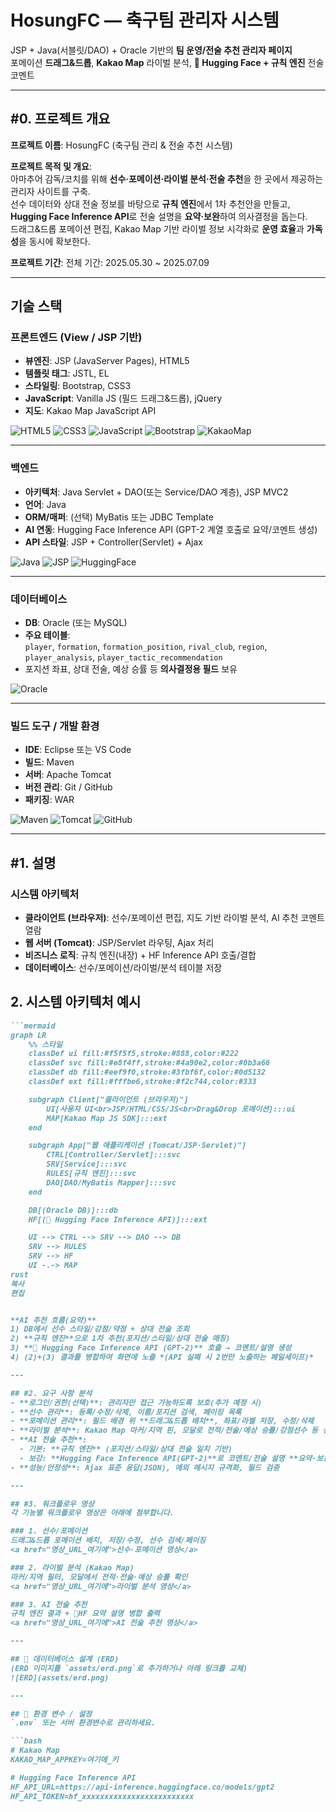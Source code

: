 # HosungFC — 축구팀 관리자 시스템
JSP + Java(서블릿/DAO) + Oracle 기반의 **팀 운영/전술 추천 관리자 페이지**  
포메이션 **드래그&드롭**, **Kakao Map** 라이벌 분석, **🤗 Hugging Face + 규칙 엔진** 전술 코멘트

---

## #0. 프로젝트 개요
**프로젝트 이름**: HosungFC (축구팀 관리 & 전술 추천 시스템)

**프로젝트 목적 및 개요**:  
아마추어 감독/코치를 위해 **선수·포메이션·라이벌 분석·전술 추천**을 한 곳에서 제공하는 관리자 사이트를 구축.  
선수 데이터와 상대 전술 정보를 바탕으로 **규칙 엔진**에서 1차 추천안을 만들고, **Hugging Face Inference API**로 전술 설명을 **요약·보완**하여 의사결정을 돕는다.  
드래그&드롭 포메이션 편집, Kakao Map 기반 라이벌 정보 시각화로 **운영 효율**과 **가독성**을 동시에 확보한다.

**프로젝트 기간**: 전체 기간: 2025.05.30 ~ 2025.07.09 

---

## 기술 스택

### 프론트엔드 (View / JSP 기반)
- **뷰엔진**: JSP (JavaServer Pages), HTML5  
- **템플릿 태그**: JSTL, EL  
- **스타일링**: Bootstrap, CSS3  
- **JavaScript**: Vanilla JS (필드 드래그&드롭), jQuery 
- **지도**: Kakao Map JavaScript API

![HTML5](https://img.shields.io/badge/HTML5-E34F26?style=for-the-badge&logo=html5&logoColor=white)
![CSS3](https://img.shields.io/badge/CSS3-1572B6?style=for-the-badge&logo=css3&logoColor=white)
![JavaScript](https://img.shields.io/badge/JavaScript-ES6+-F7DF1E?style=for-the-badge&logo=javascript&logoColor=white)
![Bootstrap](https://img.shields.io/badge/Bootstrap-563D7C?style=for-the-badge&logo=bootstrap&logoColor=white)
![KakaoMap](https://img.shields.io/badge/Kakao%20Map-API-FFCD00?style=for-the-badge)

---

### 백엔드
- **아키텍처**: Java Servlet + DAO(또는 Service/DAO 계층), JSP MVC2  
- **언어**: Java  
- **ORM/매퍼**: (선택) MyBatis 또는 JDBC Template  
- **AI 연동**: Hugging Face Inference API (GPT-2 계열 호출로 요약/코멘트 생성)  
- **API 스타일**: JSP + Controller(Servlet) + Ajax

![Java](https://img.shields.io/badge/Java-007396?style=for-the-badge&logo=java&logoColor=white)
![JSP](https://img.shields.io/badge/JSP-MVC2-2D4470?style=for-the-badge)
![HuggingFace](https://img.shields.io/badge/Hugging%20Face-Inference%20API-FFCC4D?style=for-the-badge)

---

### 데이터베이스
- **DB**: Oracle (또는 MySQL)  
- **주요 테이블**:  
  `player`, `formation`, `formation_position`, `rival_club`, `region`, `player_analysis`, `player_tactic_recommendation`  
- 포지션 좌표, 상대 전술, 예상 승률 등 **의사결정용 필드** 보유

![Oracle](https://img.shields.io/badge/Oracle_DB-F80000?style=for-the-badge&logo=oracle&logoColor=white)

---

### 빌드 도구 / 개발 환경
- **IDE**: Eclipse 또는 VS Code  
- **빌드**: Maven  
- **서버**: Apache Tomcat  
- **버전 관리**: Git / GitHub  
- **패키징**: WAR

![Maven](https://img.shields.io/badge/Maven-C71A36?style=for-the-badge&logo=apachemaven&logoColor=white)
![Tomcat](https://img.shields.io/badge/Apache_Tomcat-F8DC75?style=for-the-badge&logo=apachetomcat&logoColor=black)
![GitHub](https://img.shields.io/badge/GitHub-181717?style=for-the-badge&logo=github&logoColor=white)

---

## #1. 설명

### 시스템 아키텍처
- **클라이언트 (브라우저)**: 선수/포메이션 편집, 지도 기반 라이벌 분석, AI 추천 코멘트 열람  
- **웹 서버 (Tomcat)**: JSP/Servlet 라우팅, Ajax 처리  
- **비즈니스 로직**: 규칙 엔진(내장) + HF Inference API 호출/결합  
- **데이터베이스**: 선수/포메이션/라이벌/분석 테이블 저장
## 2. 시스템 아키텍처 예시
```markdown
```mermaid
graph LR
    %% 스타일
    classDef ui fill:#f5f5f5,stroke:#888,color:#222
    classDef svc fill:#e8f4ff,stroke:#4a90e2,color:#0b3a66
    classDef db fill:#eef9f0,stroke:#3fbf6f,color:#0d5132
    classDef ext fill:#fffbe6,stroke:#f2c744,color:#333

    subgraph Client["클라이언트 (브라우저)"]
        UI[사용자 UI<br>JSP/HTML/CSS/JS<br>Drag&Drop 포메이션]:::ui
        MAP[Kakao Map JS SDK]:::ext
    end

    subgraph App["웹 애플리케이션 (Tomcat/JSP·Servlet)"]
        CTRL[Controller/Servlet]:::svc
        SRV[Service]:::svc
        RULES[규칙 엔진]:::svc
        DAO[DAO/MyBatis Mapper]:::svc
    end

    DB[(Oracle DB)]:::db
    HF[(🤗 Hugging Face Inference API)]:::ext

    UI --> CTRL --> SRV --> DAO --> DB
    SRV --> RULES
    SRV --> HF
    UI -.-> MAP
rust
복사
편집


**AI 추천 흐름(요약)**  
1) DB에서 선수 스타일/강점/약점 + 상대 전술 조회  
2) **규칙 엔진**으로 1차 추천(포지션/스타일/상대 전술 매칭)  
3) **🤗 Hugging Face Inference API (GPT-2)** 호출 → 코멘트/설명 생성  
4) (2)+(3) 결과를 병합하여 화면에 노출 *(API 실패 시 2번만 노출하는 페일세이프)*

---

## #2. 요구 사항 분석
- **로그인/권한(선택)**: 관리자만 접근 가능하도록 보호(추가 예정 시)  
- **선수 관리**: 등록/수정/삭제, 이름/포지션 검색, 페이징 목록  
- **포메이션 관리**: 필드 배경 위 **드래그&드롭 배치**, 좌표/라벨 저장, 수정/삭제  
- **라이벌 분석**: Kakao Map 마커/지역 핀, 모달로 전적/전술/예상 승률/강점선수 등 상세 표시  
- **AI 전술 추천**:  
  - 기본: **규칙 엔진** (포지션/스타일/상대 전술 일치 기반)  
  - 보강: **Hugging Face Inference API(GPT-2)**로 코멘트/전술 설명 **요약·보완**  
- **성능/안정성**: Ajax 표준 응답(JSON), 예외 메시지 규격화, 필드 검증

---

## #3. 워크플로우 영상
각 기능별 워크플로우 영상은 아래에 첨부합니다. 

### 1. 선수/포메이션
드래그&드롭 포메이션 배치, 저장/수정, 선수 검색/페이징  
<a href="영상_URL_여기에">선수·포메이션 영상</a>

### 2. 라이벌 분석 (Kakao Map)
마커/지역 필터, 모달에서 전적·전술·예상 승률 확인  
<a href="영상_URL_여기에">라이벌 분석 영상</a>

### 3. AI 전술 추천
규칙 엔진 결과 + 🤗HF 요약 설명 병합 출력  
<a href="영상_URL_여기에">AI 전술 추천 영상</a>

---

## 📄 데이터베이스 설계 (ERD)
(ERD 이미지를 `assets/erd.png`로 추가하거나 아래 링크를 교체)
![ERD](assets/erd.png)

---

## 🔌 환경 변수 / 설정
`.env` 또는 서버 환경변수로 관리하세요.

```bash
# Kakao Map
KAKAO_MAP_APPKEY=여기에_키

# Hugging Face Inference API
HF_API_URL=https://api-inference.huggingface.co/models/gpt2
HF_API_TOKEN=hf_xxxxxxxxxxxxxxxxxxxxxxxxx
